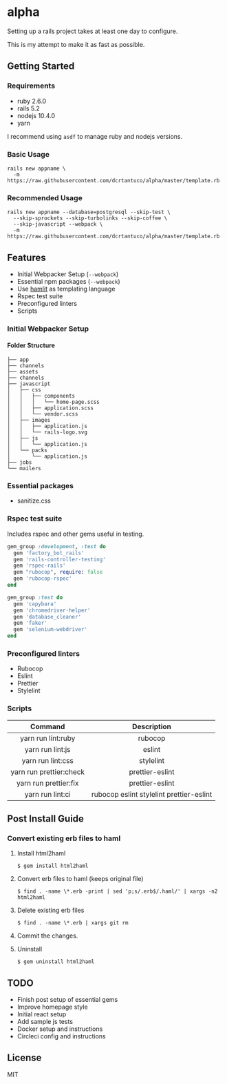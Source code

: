 # alpha

Setting up a rails project takes at least one day to configure.

This is my attempt to make it as fast as possible.

## Getting Started

### Requirements

- ruby 2.6.0
- rails 5.2
- nodejs 10.4.0
- yarn

I recommend using `asdf` to manage ruby and nodejs versions.

### Basic Usage

```
rails new appname \
  -m https://raw.githubusercontent.com/dcrtantuco/alpha/master/template.rb
```

### Recommended Usage

```
rails new appname --database=postgresql --skip-test \
  --skip-sprockets --skip-turbolinks --skip-coffee \
  --skip-javascript --webpack \
  -m https://raw.githubusercontent.com/dcrtantuco/alpha/master/template.rb
```

## Features

- Initial Webpacker Setup (`--webpack`)
- Essential npm packages (`--webpack`)
- Use [hamlit](https://github.com/k0kubun/hamlit) as templating language
- Rspec test suite
- Preconfigured linters
- Scripts

### Initial Webpacker Setup

#### Folder Structure

```
├── app
├── channels
├── assets
├── channels
├── javascript
│   ├── css
│   │   ├── components
│   │   │   └── home-page.scss
│   │   ├── application.scss
│   │   └── vendor.scss
│   ├── images
│   │   ├── application.js
│   │   └── rails-logo.svg
│   ├── js
│   │   └── application.js
│   └── packs
│       └── application.js
├── jobs
└── mailers
```

### Essential packages

- sanitize.css

### Rspec test suite

Includes rspec and other gems useful in testing.

```ruby
gem_group :development, :test do
  gem 'factory_bot_rails'
  gem 'rails-controller-testing'
  gem 'rspec-rails'
  gem "rubocop", require: false
  gem 'rubocop-rspec'
end

gem_group :test do
  gem 'capybara'
  gem 'chromedriver-helper'
  gem 'database_cleaner'
  gem 'faker'
  gem 'selenium-webdriver'
end
```

### Preconfigured linters

- Rubocop
- Eslint
- Prettier
- Stylelint

### Scripts

|         Command         |               Description                |
| :---------------------: | :--------------------------------------: |
|   yarn run lint:ruby    |                 rubocop                  |
|    yarn run lint:js     |                  eslint                  |
|    yarn run lint:css    |                stylelint                 |
| yarn run prettier:check |             prettier-eslint              |
|  yarn run prettier:fix  |             prettier-eslint              |
|    yarn run lint:ci     | rubocop eslint stylelint prettier-eslint |

## Post Install Guide

### Convert existing erb files to haml

1. Install html2haml

   ```
   $ gem install html2haml
   ```

1. Convert erb files to haml (keeps original file)

   ```
   $ find . -name \*.erb -print | sed 'p;s/.erb$/.haml/' | xargs -n2 html2haml
   ```

1. Delete existing erb files

   ```
   $ find . -name \*.erb | xargs git rm
   ```

1. Commit the changes.
1. Uninstall

   ```
   $ gem uninstall html2haml
   ```

## TODO

- Finish post setup of essential gems
- Improve homepage style
- Initial react setup
- Add sample js tests
- Docker setup and instructions
- Circleci config and instructions

## License

MIT
